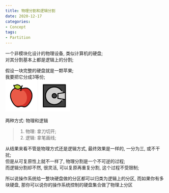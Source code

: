```yaml
---
title: 物理分割和逻辑分割
date: 2020-12-17
categories:
- Concept
tags:
- Partition
---
```


一个非模块化设计的物理设备, 类似计算机的硬盘;<br>
对其分割基本上都是逻辑上的分割;<br>

假设一块完整的硬盘就是一颗苹果;<br>
我要把它分成3等份;<br>
<img src="assets/post_image/apple.png" height=100 weight=100>
<img src="assets/post_image/disk.png" height=100 weight=100><br>

两种方式: 物理和逻辑<br>
>1. 物理: 拿刀切开;<br>
>2. 逻辑: 拿笔画线;<br>

从结果来看不管是物理方式还是逻辑方式, 最终效果是一样的, 一分为三, 或不干扰;<br>
但是从可复原性上就不一样了, 物理分割是一个不可逆的过程;<br>
而逻辑分割却不然, 很灵活, 可以复原再重复分割, 这个过程不受限制;<br>

所以说操作系统给一整块硬盘做的分区都可以归类为逻辑上的分区, 而如果你有多块硬盘, 那你可以说你的操作系统控制的硬盘集合做了物理上分区<br>


